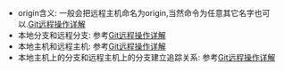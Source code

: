 - origin含义: 一般会把远程主机命名为origin,当然命令为任意其它名字也可以.[Git远程操作详解](http://www.ruanyifeng.com/blog/2014/06/git_remote.html)
- 本地分支和远程分支: 参考[Git远程操作详解](http://www.ruanyifeng.com/blog/2014/06/git_remote.html)
- 本地主机和远程主机: 参考[Git远程操作详解](http://www.ruanyifeng.com/blog/2014/06/git_remote.html)
- 本地主机上的分支和远程主机上的分支建立追踪关系: 参考[Git远程操作详解](http://www.ruanyifeng.com/blog/2014/06/git_remote.html)